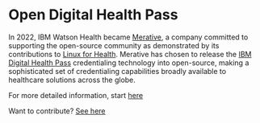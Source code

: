 # Open Digital Health Pass

In 2022, IBM Watson Health became [Merative](https://merative.com), a company committed to supporting the open-source community as demonstrated by its contributions to [Linux for Health](https://linuxforhealth.github.io/docs/index.html). Merative has chosen to release the [IBM Digital Health Pass](https://www.ibm.com/products/digital-health-pass) credentialing technology into open-source, making a sophisticated set of credentialing capabilities broadly available to healthcare solutions across the globe.

For more detailed information, start [here](https://github.com/digitalhealthpass/digitalhealthpass/README.md)

Want to contribute? [See here](https://github.com/digitalhealthpass/digitalhealthpass/contribute)
